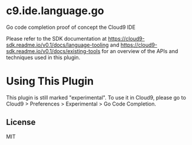 # c9.ide.language.go

Go code completion proof of concept the Cloud9 IDE

Please refer to the SDK documentation at
https://cloud9-sdk.readme.io/v0.1/docs/language-tooling and
https://cloud9-sdk.readme.io/v0.1/docs/existing-tools
for an overview of the APIs and techniques used in this plugin.

# Using This Plugin

This plugin is still marked "experimental". To use it in Cloud9,
please go to Cloud9 > Preferences > Experimental > Go Code Completion.

## License

MIT